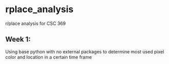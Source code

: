 # rplace_analysis
r/place analysis for CSC 369

## Week 1:
Using base python with no external packages to determine most used pixel color and location in a certain time frame
